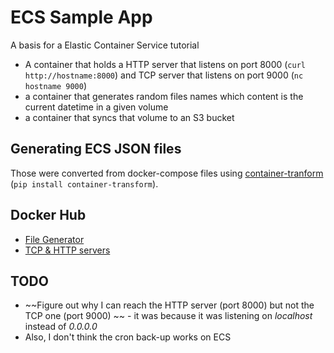 ECS Sample App
=====

A basis for a Elastic Container Service tutorial

* A container that holds a HTTP server that listens on  port 8000 (```curl http://hostname:8000```) and TCP server that listens on port 9000 (```nc hostname 9000```)
* a container that generates random files names which content is the current datetime in a given volume
* a container that syncs that volume to an S3 bucket

Generating ECS JSON files
---
Those were converted from docker-compose files using [container-tranform](https://github.com/ambitioninc/container-transform) (```pip install container-transform```).

Docker Hub
---
* [File Generator](https://hub.docker.com/r/edasque/ecs-sample-app-file-generator/)
* [TCP & HTTP servers](https://hub.docker.com/r/edasque/ecs-sample-app-thats-what-time-it-is/)

TODO
---
* ~~Figure out why I can reach the HTTP server (port 8000) but not the TCP one (port 9000) ~~ - it was because it was listening on *localhost* instead of *0.0.0.0*
* Also, I don't think the cron back-up works on ECS